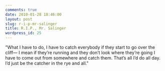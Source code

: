 ```yaml
---
comments: true
date: 2010-01-28 18:46:00
layout: post
slug: r-i-p-mr-salinger
title: R.I.P., Mr. Salinger
wordpress_id: 25
---
```


> 
"What I have to do, I have to catch everybody if they start to go over the cliff— I mean if they’re running and they don’t look where they’re going I have to come out from somewhere and catch them. That’s all I’d do all day. I’d just be the catcher in the rye and all."



